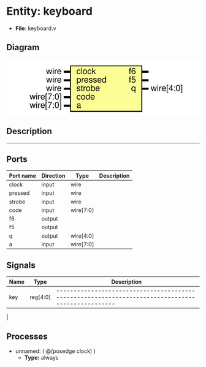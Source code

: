 # Entity: keyboard

- **File**: keyboard.v
## Diagram

![Diagram](keyboard.svg "Diagram")
## Description

-------------------------------------------------------------------------------------------------

## Ports

| Port name | Direction | Type      | Description |
| --------- | --------- | --------- | ----------- |
| clock     | input     | wire      |             |
| pressed   | input     | wire      |             |
| strobe    | input     | wire      |             |
| code      | input     | wire[7:0] |             |
| f6        | output    |           |             |
| f5        | output    |           |             |
| q         | output    | wire[4:0] |             |
| a         | input     | wire[7:0] |             |
## Signals

| Name | Type     | Description                                                                                         |
| ---- | -------- | --------------------------------------------------------------------------------------------------- |
| key  | reg[4:0] | -------------------------------------------------------------------------------------------------
  |
## Processes
- unnamed: ( @(posedge clock) )
  - **Type:** always
